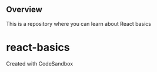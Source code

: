 ## Overview
This is a repository where you can learn about React basics

# react-basics
Created with CodeSandbox
